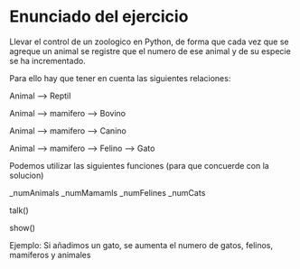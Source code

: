 # Enunciado del ejercicio


Llevar el control de un zoologico en Python, de forma que cada vez que se agreque un animal se registre que el numero de ese animal y de su especie se ha incrementado.
 
Para ello hay que tener en cuenta las siguientes relaciones:


Animal --> Reptil

Animal --> mamifero --> Bovino

Animal --> mamifero --> Canino

Animal --> mamifero --> Felino --> Gato


Podemos utilizar las siguientes funciones (para que concuerde con la solucion)

_numAnimals _numMamamls _numFelines _numCats

talk()

show()



Ejemplo: Si añadimos un gato, se aumenta el numero de gatos, felinos, mamiferos y animales

